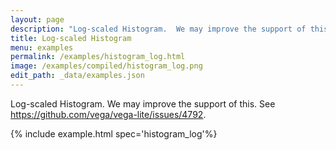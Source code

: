 ```yaml
---
layout: page
description: "Log-scaled Histogram.  We may improve the support of this. See https://github.com/vega/vega-lite/issues/4792."
title: Log-scaled Histogram
menu: examples
permalink: /examples/histogram_log.html
image: /examples/compiled/histogram_log.png
edit_path: _data/examples.json
---
```


Log-scaled Histogram.  We may improve the support of this. See https://github.com/vega/vega-lite/issues/4792.

{% include example.html spec='histogram_log'%}
